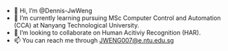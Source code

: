- 👋 Hi, I’m @Dennis-JwWeng
- 🌱 I’m currently learning pursuing MSc Computer Control and Automation (CCA) at Nanyang Technological University.
- 💞️ I’m looking to collaborate on Human Acitiviy Recognition (HAR).
- 📫 You can reach me through JWENG007@e.ntu.edu.sg


<!---
Dennis-JwWeng/Dennis-JwWeng is a ✨ special ✨ repository because its `README.md` (this file) appears on your GitHub profile.
You can click the Preview link to take a look at your changes.
--->
